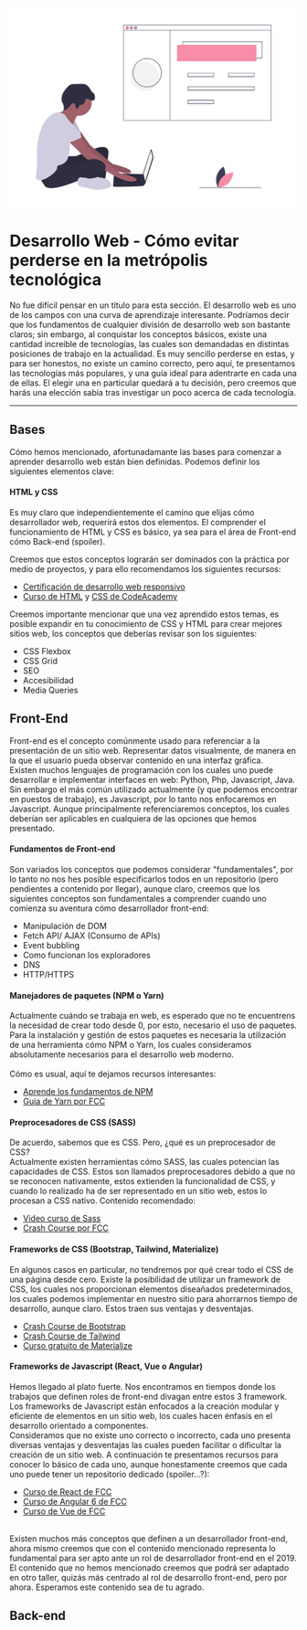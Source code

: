 ![Web developer illustration](/Talleres/que-quiero-programar/webDeveloperIllustration.png)
# Desarrollo Web - Cómo evitar perderse en la metrópolis tecnológica

No fue difícil pensar en un título para esta sección. El desarrollo web es uno de los campos con una curva de aprendizaje interesante. Podríamos decir que los fundamentos de cualquier división de desarrollo web son bastante claros; sin embargo, al conquistar los conceptos básicos, existe una cantidad increíble de tecnologías, las cuales son demandadas en distintas posiciones de trabajo en la actualidad. Es muy sencillo perderse en estas, y para ser honestos, no existe un camino correcto, pero aquí, te presentamos las tecnologías más populares, y una guía ideal para adentrarte en cada una de ellas. El elegir una en particular quedará a tu decisión, pero creemos que harás una elección sabia tras investigar un poco acerca de cada tecnología.
***

## Bases
Cómo hemos mencionado, afortunadamante las bases para comenzar a aprender desarrollo web están bien definidas. Podemos definir los siguientes elementos clave:
#### HTML y CSS
Es muy claro que independientemente el camino que elijas cómo desarrollador web, requerirá estos dos elementos. El comprender el 
funcionamiento de HTML y CSS es básico, ya sea para el área de Front-end cómo Back-end (spoiler).

Creemos que estos conceptos lograrán ser dominados con la práctica por medio de proyectos, y para ello recomendamos los siguientes recursos:
* [Certificación de desarrollo web responsivo](https://learn.freecodecamp.org/responsive-web-design/basic-html-and-html5/say-hello-to-html-elements)
* [Curso de HTML](https://www.codecademy.com/learn/learn-html) y [CSS de CodeAcademy](https://www.codecademy.com/learn/learn-css)

Creemos importante mencionar que una vez aprendido estos temas, es posible expandir en tu conocimiento de CSS y HTML para crear mejores 
sitios web, los conceptos que deberías revisar son los siguientes:
* CSS Flexbox
* CSS Grid
* SEO
* Accesibilidad
* Media Queries

## Front-End
Front-end es el concepto comúnmente usado para referenciar a la presentación de un sitio web. Representar datos visualmente, de manera 
en la que el usuario pueda observar contenido en una interfaz gráfica.
<br>
Existen muchos lenguajes de programación con los cuales uno puede desarrollar e implementar interfaces en web: Python, Php, 
Javascript, Java. Sin embargo el más común utilizado actualmente (y que podemos encontrar en puestos de trabajo), es Javascript, por 
lo tanto nos enfocaremos en Javascript. Aunque principalmente referenciaremos conceptos, los cuales deberían ser aplicables en 
cualquiera de las opciones que hemos presentado.

#### Fundamentos de Front-end
Son variados los conceptos que podemos considerar "fundamentales", por lo tanto no nos hes posible especificarlos todos en un 
repositorio (pero pendientes a contenido por llegar), aunque claro, creemos que los siguientes conceptos son fundamentales a comprender cuando uno comienza su aventura cómo desarrollador front-end:
* Manipulación de DOM
* Fetch API/ AJAX (Consumo de APIs)
* Event bubbling
* Como funcionan los exploradores
* DNS
* HTTP/HTTPS

#### Manejadores de paquetes (NPM o Yarn)
Actualmente cuándo se trabaja en web, es esperado que no te encuentrens la necesidad de crear todo desde 0, por esto, necesario el uso 
de paquetes. Para la instalación y gestión de estos paquetes es necesaria la utilización de una herramienta cómo NPM o Yarn, los 
cuales consideramos absolutamente necesarios para el desarrollo web moderno.
<br><br>
Cómo es usual, aquí te dejamos recursos interesantes:
* [Aprende los fundamentos de NPM](https://medium.com/beginners-guide-to-mobile-web-development/introduction-to-npm-and-basic-npm-commands-18aa16f69f6b)
* [Guía de Yarn por FCC](https://guide.freecodecamp.org/developer-tools/yarn/)

#### Preprocesadores de CSS (SASS)
De acuerdo, sabemos que es CSS. Pero, ¿qué es un preprocesador de CSS?
<br>
Actualmente existen herramientas cómo SASS, las cuales potencian las capacidades de CSS. Estos son llamados preprocesadores debido a 
que no se reconocen nativamente, estos extienden la funcionalidad de CSS, y cuando lo realizado ha de ser representado en un sitio 
web, estos lo procesan a CSS nativo. Contenido recomendado:
* [Video curso de Sass](https://www.youtube.com/watch?v=roywYSEPSvc)
* [Crash Course por FCC](https://www.youtube.com/watch?v=_a5j7KoflTs)

#### Frameworks de CSS (Bootstrap, Tailwind, Materialize)
En algunos casos en particular, no tendremos por qué crear todo el CSS de una página desde cero. Existe la posibilidad de utilizar un 
framework de CSS, los cuales nos proporcionan elementos diseañados predeterminados, los cuales podemos implementar en nuestro sitio 
para ahorrarnos tiempo de desarrollo, aunque claro. Estos traen sus ventajas y desventajas. 
* [Crash Course de Bootstrap](https://www.youtube.com/watch?v=hnCmSXCZEpU)
* [Crash Course de Tailwind](https://www.youtube.com/watch?v=UBOj6rqRUME)
* [Curso gratuito de Materialize](https://www.youtube.com/watch?v=gCZ3y6mQpW0&list=PL4cUxeGkcC9gGrbtvASEZSlFEYBnPkmff)

#### Frameworks de Javascript (React, Vue o Angular)
Hemos llegado al plato fuerte. Nos encontramos en tiempos donde los trabajos que definen roles de front-end divagan entre estos 3 
framework. Los frameworks de Javascript están enfocados a la creación modular y eficiente de elementos en un sitio web, los cuales 
hacen énfasis en el desarrollo orientado a componentes. 
<br>
Consideramos que no existe uno correcto o incorrecto, cada uno presenta diversas ventajas y desventajas las cuales pueden facilitar o 
dificultar la creación de un sitio web. A continuación te presentamos recursos para conocer lo básico de cada uno, aunque honestamente 
creemos que cada uno puede tener un repositorio dedicado (spoiler...?):
* [Curso de React de FCC](https://www.youtube.com/watch?v=DLX62G4lc44)
* [Curso de Angular 6 de FCC](https://www.youtube.com/watch?v=2OHbjep_WjQ)
* [Curso de Vue de FCC](https://www.youtube.com/watch?v=4deVCNJq3qc)

<br>
Existen muchos más conceptos que definen a un desarrollador front-end, ahora mismo creemos que con el contenido mencionado representa lo fundamental para ser apto ante un rol de desarrollador front-end en el 2019. El contenido que no hemos mencionado creemos que podrá ser adaptado en otro taller, quizás más centrado al rol de desarrollo front-end, pero por ahora. Esperamos este contenido sea de tu agrado.

## Back-end
